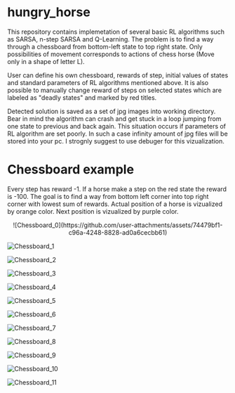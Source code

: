 # hungry_horse

This repository contains implemetation of several basic RL algorithms such as SARSA, n-step SARSA and Q-Learning. 
The problem is to find a way through a chessboard from bottom-left state to top right state. Only possibilities of movement corresponds to actions of chess horse (Move only in a shape of letter L).

User can define his own chessboard, rewards of step, initial values of states and standard parameters of RL algorithms mentioned above. It is also possible to manually change reward of steps on selected states which are labeled as "deadly states" and marked by red titles.

Detected solution is saved as a set of jpg images into working directory. Bear in mind the algorithm can crash and get stuck in a loop jumping from one state to previous and back again. This situation occurs if parameters of RL algorithm are set poorly. In such a case infinity amount of jpg files will be stored into your pc. I strognly suggest to use debuger for this vizualization.

# Chessboard example
Every step has reward -1. If a horse make a step on the red state the reward is -100. The goal is to find a way from bottom left corner into top right corner with lowest sum of rewards.
Actual position of a horse is vizualized by orange color. Next position is vizualized by purple color.


<p align="center">
![Chessboard_0](https://github.com/user-attachments/assets/74479bf1-c96a-4248-8828-ad0a6cecbb61)

![Chessboard_1](https://github.com/user-attachments/assets/ec2e28a9-dc0b-423b-a510-ca2ce9829f67)

![Chessboard_2](https://github.com/user-attachments/assets/19f032c1-f9da-4947-9f42-bebd07c218e7)

![Chessboard_3](https://github.com/user-attachments/assets/5e407bbd-5bf9-4c00-bba9-7876b9864768)

![Chessboard_4](https://github.com/user-attachments/assets/6a5877a4-324d-4e41-aee7-1fd4025cf485)

![Chessboard_5](https://github.com/user-attachments/assets/2d803031-20e1-4f8c-8131-ba1bfeb5067b)

![Chessboard_6](https://github.com/user-attachments/assets/57757c42-9251-4977-82b4-407e3ebd5b72)

![Chessboard_7](https://github.com/user-attachments/assets/8c1e3974-dfb2-436d-ab75-6cccbe50a233)

![Chessboard_8](https://github.com/user-attachments/assets/611e6aef-d40f-4602-8a89-1624e51bc5c9)

![Chessboard_9](https://github.com/user-attachments/assets/ddf71aa2-26e4-4b15-b4bd-f92323eadcf1)

![Chessboard_10](https://github.com/user-attachments/assets/d3c1731a-d130-4d2f-8ad7-22acacfdd937)

![Chessboard_11](https://github.com/user-attachments/assets/8d4d396f-b7f8-46cd-ad7e-1e4a7d26ca84)
</p>








